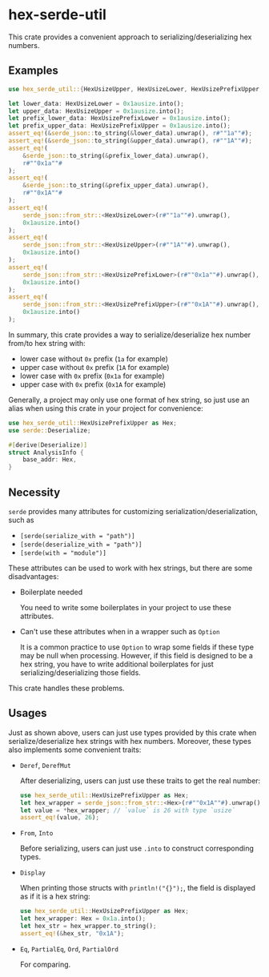 # hex-serde-util

This crate provides a convenient approach to serializing/deserializing hex numbers.

## Examples

```rust
use hex_serde_util::{HexUsizeUpper, HexUsizeLower, HexUsizePrefixUpper, HexUsizePrefixLower};

let lower_data: HexUsizeLower = 0x1ausize.into();
let upper_data: HexUsizeUpper = 0x1ausize.into();
let prefix_lower_data: HexUsizePrefixLower = 0x1ausize.into();
let prefix_upper_data: HexUsizePrefixUpper = 0x1ausize.into();
assert_eq!(&serde_json::to_string(&lower_data).unwrap(), r#""1a""#);
assert_eq!(&serde_json::to_string(&upper_data).unwrap(), r#""1A""#);
assert_eq!(
    &serde_json::to_string(&prefix_lower_data).unwrap(),
    r#""0x1a""#
);
assert_eq!(
    &serde_json::to_string(&prefix_upper_data).unwrap(),
    r#""0x1A""#
);
assert_eq!(
    serde_json::from_str::<HexUsizeLower>(r#""1a""#).unwrap(),
    0x1ausize.into()
);
assert_eq!(
    serde_json::from_str::<HexUsizeUpper>(r#""1A""#).unwrap(),
    0x1ausize.into()
);
assert_eq!(
    serde_json::from_str::<HexUsizePrefixLower>(r#""0x1a""#).unwrap(),
    0x1ausize.into()
);
assert_eq!(
    serde_json::from_str::<HexUsizePrefixUpper>(r#""0x1A""#).unwrap(),
    0x1ausize.into()
);
```

In summary, this crate provides a way to serialize/deserialize hex number from/to hex string with:

* lower case without `0x` prefix (`1a` for example)
* upper case without `0x` prefix (`1A` for example)
* lower case with `0x` prefix (`0x1a` for example)
* upper case with `0x` prefix (`0x1A` for example)

Generally, a project may only use one format of hex string, so just use an alias when using this crate in your project for convenience:

```rust
use hex_serde_util::HexUsizePrefixUpper as Hex;
use serde::Deserialize;

#[derive(Deserialize)]
struct AnalysisInfo {
    base_addr: Hex,
}
```

## Necessity

`serde` provides many attributes for customizing serialization/deserialization, such as

* `[serde(serialize_with = "path")]`
* `[serde(deserialize_with = "path")]`
* `[serde(with = "module")]`

These attributes can be used to work with hex strings, but there are some disadvantages:

* Boilerplate needed

   You need to write some boilerplates in your project to use these attributes.
* Can't use these attributes when in a wrapper such as `Option`

   It is a common practice to use `Option` to wrap some fields if these type may be null when processing. However, if this field is designed to be a hex string, you have to write additional boilerplates for just serializing/deserializing those fields.

This crate handles these problems.

## Usages

Just as shown above, users can just use types provided by this crate when serialize/deserialize hex strings with hex numbers. Moreover, these types also implements some convenient traits:

* `Deref`, `DerefMut`

   After deserializing, users can just use these traits to get the real number:

   ```rust
   use hex_serde_util::HexUsizePrefixUpper as Hex;
   let hex_wrapper = serde_json::from_str::<Hex>(r#""0x1A""#).unwrap();
   let value = *hex_wrapper; // `value` is 26 with type `usize`
   assert_eq!(value, 26);
   ```
* `From`, `Into`

   Before serializing, users can just use `.into` to construct corresponding types.
* `Display`

   When printing those structs with `println!("{}");`, the field is displayed as if it is a hex string:

   ```rust
   use hex_serde_util::HexUsizePrefixUpper as Hex;
   let hex_wrapper: Hex = 0x1a.into();
   let hex_str = hex_wrapper.to_string();
   assert_eq!(&hex_str, "0x1A");
   ```
* `Eq`, `PartialEq`, `Ord`, `PartialOrd`

   For comparing.
